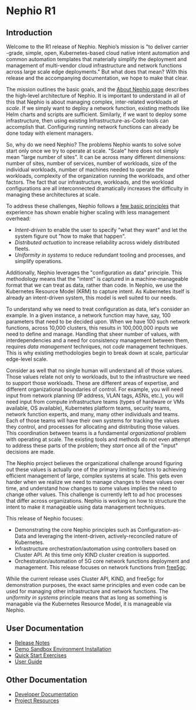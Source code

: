 # Nephio R1

## Introduction

Welcome to the R1 release of Nephio.  Nephio’s mission is "to deliver carrier
-grade, simple, open, Kubernetes-based cloud native intent automation and
common automation templates that materially simplify the deployment and
management of multi-vendor cloud infrastructure and network functions across
large scale edge deployments." But what does that mean? With this release and
the accompanying documentation, we hope to make that clear.

The mission outlines the basic goals, and the [About Nephio page](https://nephio.org/about/)
describes the high-level architecture of Nephio. It is important to understand
in all of this that Nephio is about managing complex, inter-related workloads
*at scale*. If we simply want to deploy a network function, existing methods
like Helm charts and scripts are sufficient. Similarly, if we want to deploy
some infrastructure, then using existing Infrastructure-as-Code tools can
accomplish that. Configuring running network functions can already be done today
with element managers.

So, why do we need Nephio? The problems Nephio wants to solve solve start only
once we try to operate at scale. "Scale" here does not simply mean "large number
of sites". It can be across many different dimensions: number of sites, number
of services, number of workloads, size of the individual workloads, number of
machines needed to operate the workloads, complexity of the organization running
the workloads, and other factors. The fact that our infrastructure, workloads,
and the workload configurations are all interconnected dramatically increases
the difficulty in managing these architectures at scale.

To address these challenges, Nephio follows a [few basic
principles](https://cloud.google.com/blog/topics/telecommunications/network-automation-csps-linus-nephio-cloud-native)
that experience has shown enable higher scaling with less management overhead:
- *Intent-driven* to enable the user to specify "what they want" and let the
  system figure out "how to make that happen".
- *Distributed actuation* to increase reliability across widely distributed
  fleets.
- *Uniformity in systems* to reduce redundant tooling and processes, and
  simplify operations.

Additionally, Nephio leverages the "configuration as data" principle. This
methodology means that the "intent" is captured in a machine-manageable format
that we can treat as data, rather than code. In Nephio, we use the Kubernetes
Resource Model (KRM) to capture intent. As Kubernetes itself is already an
intent-driven system, this model is well suited to our needs.

To understand why we need to treat configuration as data, let's consider an
example. In a given instance, a network function may have, say, 100 parameters
that need to be decided upon. When we have 100 such network functions, across
10,000 clusters, this results in 100,000,000 inputs we need to define and
manage. Handling that sheer number of values, with interdependencies and a need
for consistency management between them, requires *data management* techniques,
not *code* management techniques. This is why existing methodologies begin to
break down at scale, particular edge-level scale.

Consider as well that no single human will understand all of those values. Those
values relate not only to workloads, but to the infrastructure we need to
support those workloads. These are different areas of expertise, and different
organizational boundaries of control. For example, you will need input from
network planning (IP address, VLAN tags, ASNs, etc.), you will need input from
compute infrastructure teams (types of hardware or VMs available, OS available),
Kubernetes platform teams, security teams, network function experts, and many,
many other individuals and teams. Each of those teams will have their own
systems for tracking the values they control, and processes for allocating and
distributing those values. This coordination between teams is a fundamental
*organizational* problem with operating at scale. The existing tools and methods
do not even attempt to address these parts of the problem; they *start* once all
of the "input" decisions are made.

The Nephio project believes the organizational challenge around figuring out
these values is actually one of the primary limiting factors to achieving
efficient management of large, complex systems at scale. This gets even harder
when we realize we need to manage changes to these values over time, and
understand how changes to some values implies the need to change other values.
This challenge is currently left to ad hoc processes that differ across
organizations. Nephio is working on how to structure the intent to make it
manageable using data management techniques.

This release of Nephio focuses:
- Demonstrating the core Nephio principles such as Configuration-as-Data and
  leveraging the intent-driven, actively-reconciled nature of Kubernetes.
- Infrastructure orchestration/automation using controllers based on
  Cluster API. At this time only KIND cluster creation is supported.
- Orchestration/automation of 5G core network functions deployment and
  management. This release focuses on network functions from
  [free5gc](https://free5gc.org/).

While the current release uses Cluster API, KIND, and free5gc for demonstration
purposes, the exact same principles and even code can be used for managing other
infrastructure and network functions. The *uniformity in systems* principle
means that as long as something is managable via the Kubernetes Resource Model,
it is manageable via Nephio.

## User Documentation
* [Release Notes](https://github.com/nephio-project/docs/blob/main/release-notes/README.md)
* [Demo Sandbox Environment Installation](https://github.com/nephio-project/docs/blob/main/install-guide/README.md)
* [Quick Start Exercises](https://github.com/nephio-project/docs/blob/main/user-guide/exercises.md)
* [User Guide](https://github.com/nephio-project/docs/blob/main/user-guide/README.md)

## Other Documentation

* [Developer Documentation](https://github.com/nephio-project/nephio)
* [Project Resources](https://github.com/nephio-project/docs/blob/main/resources.md)
